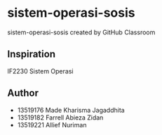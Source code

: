 # sistem-operasi-sosis
sistem-operasi-sosis created by GitHub Classroom

## Inspiration
IF2230 Sistem Operasi

## Author
* 13519176 Made Kharisma Jagaddhita
* 13519182 Farrell Abieza Zidan
* 13519221 Allief Nuriman
